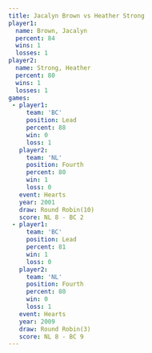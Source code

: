 ```yaml
---
title: Jacalyn Brown vs Heather Strong
player1:               
  name: Brown, Jacalyn 
  percent: 84          
  wins: 1              
  losses: 1            
player2:               
  name: Strong, Heather
  percent: 80          
  wins: 1              
  losses: 1            
games:
 - player1:        
     team: 'BC'    
     position: Lead
     percent: 88   
     win: 0        
     loss: 1       
   player2:          
     team: 'NL'      
     position: Fourth
     percent: 80     
     win: 1          
     loss: 0         
   event: Hearts        
   year: 2001           
   draw: Round Robin(10)
   score: NL 8 - BC 2   
 - player1:        
     team: 'BC'    
     position: Lead
     percent: 81   
     win: 1        
     loss: 0       
   player2:          
     team: 'NL'      
     position: Fourth
     percent: 80     
     win: 0          
     loss: 1         
   event: Hearts       
   year: 2009          
   draw: Round Robin(3)
   score: NL 8 - BC 9  
---
```

